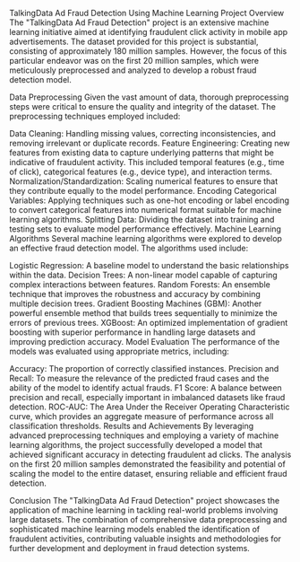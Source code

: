TalkingData Ad Fraud Detection Using Machine Learning
Project Overview
The "TalkingData Ad Fraud Detection" project is an extensive machine learning initiative aimed at identifying fraudulent click activity in mobile app advertisements. The dataset provided for this project is substantial, consisting of approximately 180 million samples. However, the focus of this particular endeavor was on the first 20 million samples, which were meticulously preprocessed and analyzed to develop a robust fraud detection model.

Data Preprocessing
Given the vast amount of data, thorough preprocessing steps were critical to ensure the quality and integrity of the dataset. The preprocessing techniques employed included:

Data Cleaning: Handling missing values, correcting inconsistencies, and removing irrelevant or duplicate records.
Feature Engineering: Creating new features from existing data to capture underlying patterns that might be indicative of fraudulent activity. This included temporal features (e.g., time of click), categorical features (e.g., device type), and interaction terms.
Normalization/Standardization: Scaling numerical features to ensure that they contribute equally to the model performance.
Encoding Categorical Variables: Applying techniques such as one-hot encoding or label encoding to convert categorical features into numerical format suitable for machine learning algorithms.
Splitting Data: Dividing the dataset into training and testing sets to evaluate model performance effectively.
Machine Learning Algorithms
Several machine learning algorithms were explored to develop an effective fraud detection model. The algorithms used include:

Logistic Regression: A baseline model to understand the basic relationships within the data.
Decision Trees: A non-linear model capable of capturing complex interactions between features.
Random Forests: An ensemble technique that improves the robustness and accuracy by combining multiple decision trees.
Gradient Boosting Machines (GBM): Another powerful ensemble method that builds trees sequentially to minimize the errors of previous trees.
XGBoost: An optimized implementation of gradient boosting with superior performance in handling large datasets and improving prediction accuracy.
Model Evaluation
The performance of the models was evaluated using appropriate metrics, including:

Accuracy: The proportion of correctly classified instances.
Precision and Recall: To measure the relevance of the predicted fraud cases and the ability of the model to identify actual frauds.
F1 Score: A balance between precision and recall, especially important in imbalanced datasets like fraud detection.
ROC-AUC: The Area Under the Receiver Operating Characteristic curve, which provides an aggregate measure of performance across all classification thresholds.
Results and Achievements
By leveraging advanced preprocessing techniques and employing a variety of machine learning algorithms, the project successfully developed a model that achieved significant accuracy in detecting fraudulent ad clicks. The analysis on the first 20 million samples demonstrated the feasibility and potential of scaling the model to the entire dataset, ensuring reliable and efficient fraud detection.

Conclusion
The "TalkingData Ad Fraud Detection" project showcases the application of machine learning in tackling real-world problems involving large datasets. The combination of comprehensive data preprocessing and sophisticated machine learning models enabled the identification of fraudulent activities, contributing valuable insights and methodologies for further development and deployment in fraud detection systems.

